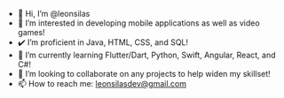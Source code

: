- 👋 Hi, I’m @leonsilas
- 👀 I’m interested in developing mobile applications as well as video games!
- ✔️ I’m proficient in Java, HTML, CSS, and SQL!
- 🌱 I’m currently learning Flutter/Dart, Python, Swift, Angular, React, and C#!
- 💞️ I’m looking to collaborate on any projects to help widen my skillset!
- 📫 How to reach me: leonsilasdev@gmail.com

<!---
leonsilas/leonsilas is a ✨ special ✨ repository because its `README.md` (this file) appears on your GitHub profile.
You can click the Preview link to take a look at your changes.
--->
